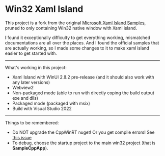 # Win32 Xaml Island
This project is a fork from the original [Microsoft Xaml Island Samples](https://github.com/microsoft/Xaml-Islands-Samples), pruned to only containing Win32 native window with Xaml island.

I found it exceptionally difficulty to get everything working, mismatched documentations are all over the places. And I found the official samples that are actually working, so I made some changes to it to make xaml island easier to get started with.

--- 
What's working in this project:
- Xaml Island with WinUI 2.8.2 pre-release (and it should also work with any later versions)
- Webview2
- Non-packaged mode (able to run with directly coping the build output exe and dlls) 
- Packaged mode (packaged with msix)
- Build with Visual Studio 2022

---
Things to be remembered:
- Do NOT upgrade the CppWinRT nuget! Or you get compile errors! See [this issue](https://github.com/microsoft/cppwinrt/issues/884)
- To debug, choose the startup project to the main win32 project (that is **SampleCppApp**).